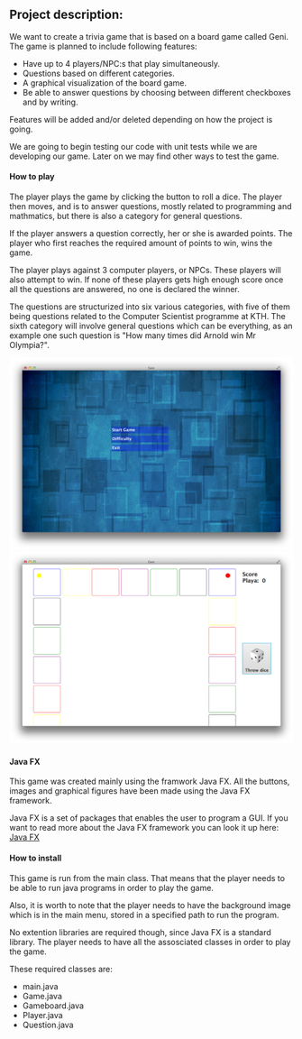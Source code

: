 ## Project description:
 We want to create a trivia game that is based on a board game called Geni.
 The game is planned to include following features:
 * Have up to 4 players/NPC:s that play simultaneously. 
 * Questions based on different categories.
 * A graphical visualization of the board game.
 * Be able to answer questions by choosing between different checkboxes and by writing. 
 
 Features will be added and/or deleted depending on how the project is going. 
 
 We are going to begin testing our code with unit tests while we are developing our game. 
 Later on we may find other ways to test the game. 
 
 #### How to play

The player plays the game by clicking the button to roll a dice. The player then moves, 
and is to answer questions, mostly related to programming and mathmatics, but there is also a category for general questions. 

If the player answers a question correctly, her or she is awarded points.
The player who first reaches the required amount of points to win, wins the game.

The player plays against 3 computer players, or NPCs. These players will 
also attempt to win. If none of these players gets high enough score once all the questions are 
answered, no one is declared the winner. 

The questions are structurized into six various categories, with five of them being questions
related to the Computer Scientist programme at KTH. The sixth category will involve general questions
which can be everything, as an example one such question is "How many times did Arnold win Mr Olympia?".

![The main menu](/Screenshots/mainMenuImage.png)
![The gameboard](/Screenshots/GameBoardImage.png)

#### Java FX
This game was created mainly using the framwork Java FX. All the buttons, images and graphical figures 
have been made using the Java FX framework.

Java FX is a set of packages that enables the user to program a GUI. If you want to read more about the
Java FX framework you can look it up here: [Java FX]([http://docs.oracle.com/javafx/2/overview/jfxpub-overview.htm)

#### How to install
This game is run from the main class. That means that the player needs to
be able to run java programs in order to play the game. 

Also, it is worth to note that the player needs to have the background image which is in the main menu, 
stored in a specified path to run the program.

No extention libraries are required though, since Java FX is a standard library. The player
needs to have all the assosciated classes in order to play the game. 

These required classes are:
* main.java
* Game.java
* Gameboard.java
* Player.java
* Question.java
